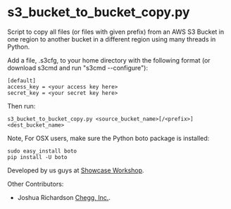 s3_bucket_to_bucket_copy.py
===========================

Script to copy all files (or files with given prefix) from an AWS S3 Bucket in one region to another bucket in a different region using many
threads in Python.

Add a file, .s3cfg, to your home directory with the following format (or download s3cmd and run "s3cmd --configure"):

```
[default]
access_key = <your access key here>
secret_key = <your secret key here>
```

Then run:

```
s3_bucket_to_bucket_copy.py <source_bucket_name>[/<prefix>] <dest_bucket_name> 
```

Note, For OSX users, make sure the Python boto package is installed:

```
sudo easy_install boto
pip install -U boto
```


Developed by us guys at [Showcase Workshop](http://www.showcaseworkshop.com).

Other Contributors:

* Joshua Richardson [Chegg, Inc.](http://chegg.com).
